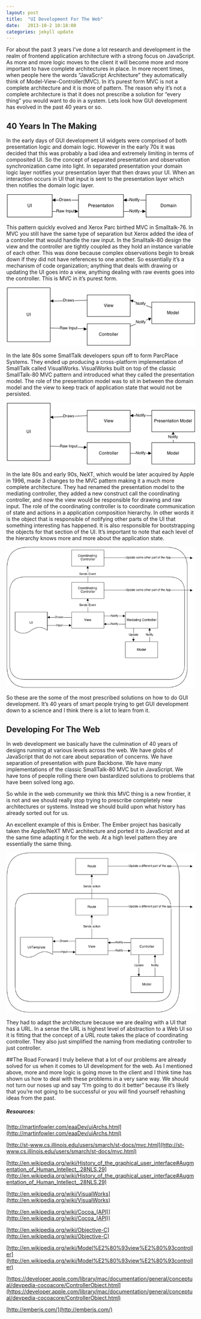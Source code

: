 ```yaml
---
layout: post
title:  "UI Development For The Web"
date:   2013-10-2 10:18:00
categories: jekyll update
---
```


For about the past 3 years I’ve done a lot research and development in the realm of frontend application architecture with a strong focus on JavaScript. As more and more logic moves to the client it will become more and more important to have complete architectures in place. In more recent times, when people here the words “JavaScript Architecture” they automatically think of Model-View-Controller(MVC). In it’s purest form MVC is not a complete architecture and it is more of pattern. The reason why it’s not a complete architecture is that it does not prescribe a solution for “every thing” you would want to do in a system. Lets look how GUI development has evolved in the past 40 years or so.

## 40 Years In The Making

In the early days of GUI development UI widgets were comprised of both presentation logic and domain logic. However in the early 70s it was decided that this was probably a bad idea and extremely limiting in terms of composited UI. So the concept of separated presentation and observation synchronization came into light. In separated presentation your domain logic layer notifies your presentation layer that then draws your UI. When an interaction occurs in UI that input is sent to the presentation layer which then notifies the domain logic layer.

![Separated Presentation](/assets/images/separated-presentation.png "Separated Presentation")

This pattern quickly evolved and Xerox Parc birthed MVC in Smalltalk-76. In MVC you still have the same type of separation but Xerox added the idea of a controller that would handle the raw input. In the Smalltalk-80 design the view and the controller are tightly coupled as they hold an instance variable of each other. This was done because complex observations begin to break down if they did not have references to one another. So essentially it’s a mechanism of code organization; anything that deals with drawing or updating the UI goes into a view, anything dealing with raw events goes into the controller. This is MVC in it’s purest form.

![Model-View-Controller](/assets/images/mvc.png "Model-View-Controller")

In the late 80s some SmallTalk developers spun off to form ParcPlace Systems. They ended up producing a cross-platform implementation of SmallTalk called VisualWorks. VisualWorks built on top of the classic SmallTalk-80 MVC pattern and introduced what they called the presentation model. The role of the presentation model was to sit in between the domain model and the view to keep track of application state that would not be persisted.

![Model-View-Controller with presentation model](/assets/images/mvc-presentation-model.png "Model-View-Controller with presentation model")

In the late 80s and early 90s, NeXT, which would be later acquired by Apple in 1996, made 3 changes to the MVC pattern making it a much more complete architecture. They had renamed the presentation model to the mediating controller, they added a new construct call the coordinating controller, and now the view would be responsible for drawing and raw input. The role of the coordinating controller is to coordinate communication of state and actions in a application composition hierarchy. In other words it is the object that is responsible of notifying other parts of the UI that something interesting has happened. It is also responsible for bootstrapping the objects for that section of the UI. It’s important to note that each level of the hierarchy knows more and more about the application state.

![Coaco Framework MVC](/assets/images/coaco-mvc.png "Coaco Framework MVC")

So these are the some of the most prescribed solutions on how to do GUI development. It’s 40 years of smart people trying to get GUI development down to a science and I think there is a lot to learn from it.

## Developing For The Web

In web development we basically have the culmination of 40 years of designs running at various levels across the web. We have globs of JavaScript that do not care about separation of concerns. We have separation of presentation with pure Backbone. We have many implementations of the classic SmallTalk-80 MVC but in JavaScript. We have tons of people rolling there own bastardized solutions to problems that have been solved long ago.

So while in the web community we think this MVC thing is a new frontier, it is not and we should really stop trying to prescribe completely new architectures or systems. Instead we should build upon what history has already sorted out for us.

An excellent example of this is Ember. The Ember project has basically taken the Apple/NeXT MVC architecture and ported it to JavaScript and at the same time adapting it for the web. At a high level pattern they are essentially the same thing.

![Ember.js MVC](/assets/images/ember-mvc.png "Ember.js MVC")

They had to adapt the architecture because we are dealing with a UI that has a URL. In a sense the URL is highest level of abstraction to a Web UI so it is fitting that the concept of a URL route takes the place of coordinating controller. They also just simplified the naming from mediating controller to just controller.

##The Road Forward
I truly believe that a lot of our problems are already solved for us when it comes to UI development for the web. As I mentioned above, more and more logic is going move to the client and I think time has shown us how to deal with these problems in a very sane way. We should not turn our noses up and say “I’m going to do it better” because it’s likely that you’re not going to be successful or you will find yourself rehashing ideas from the past.

##### Resources:

[http://martinfowler.com/eaaDev/uiArchs.html](http://martinfowler.com/eaaDev/uiArchs.html)

[http://st-www.cs.illinois.edu/users/smarch/st-docs/mvc.html](http://st-www.cs.illinois.edu/users/smarch/st-docs/mvc.html)

[http://en.wikipedia.org/wiki/History_of_the_graphical_user_interface#Augmentation_of_Human_Intellect_.28NLS.29](http://en.wikipedia.org/wiki/History_of_the_graphical_user_interface#Augmentation_of_Human_Intellect_.28NLS.29)

[http://en.wikipedia.org/wiki/VisualWorks](http://en.wikipedia.org/wiki/VisualWorks)

[http://en.wikipedia.org/wiki/Cocoa_(API)](http://en.wikipedia.org/wiki/Cocoa_(API))

[http://en.wikipedia.org/wiki/Objective-C](http://en.wikipedia.org/wiki/Objective-C)

[http://en.wikipedia.org/wiki/Model%E2%80%93view%E2%80%93controller](http://en.wikipedia.org/wiki/Model%E2%80%93view%E2%80%93controller)

[https://developer.apple.com/library/mac/documentation/general/conceptual/devpedia-cocoacore/ControllerObject.html](https://developer.apple.com/library/mac/documentation/general/conceptual/devpedia-cocoacore/ControllerObject.html)

[http://emberjs.com/](http://emberjs.com/)